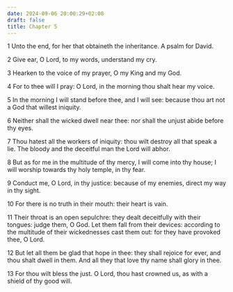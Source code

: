 ```yaml
---
date: 2024-09-06 20:00:29+02:00
draft: false
title: Chapter 5
---
```




1 Unto the end, for her that obtaineth the inheritance. A psalm for David.

2 Give ear, O Lord, to my words, understand my cry.

3 Hearken to the voice of my prayer, O my King and my God.

4 For to thee will I pray: O Lord, in the morning thou shalt hear my voice.

5 In the morning I will stand before thee, and I will see: because thou art not a God that willest iniquity.

6 Neither shall the wicked dwell near thee: nor shall the unjust abide before thy eyes.

7 Thou hatest all the workers of iniquity: thou wilt destroy all that speak a lie. The bloody and the deceitful man the Lord will abhor.

8 But as for me in the multitude of thy mercy, I will come into thy house; I will worship towards thy holy temple, in thy fear.

9 Conduct me, O Lord, in thy justice: because of my enemies, direct my way in thy sight.

10 For there is no truth in their mouth: their heart is vain.

11 Their throat is an open sepulchre: they dealt deceitfully with their tongues: judge them, O God. Let them fall from their devices: according to the multitude of their wickednesses cast them out: for they have provoked thee, O Lord.

12 But let all them be glad that hope in thee: they shall rejoice for ever, and thou shalt dwell in them. And all they that love thy name shall glory in thee.

13 For thou wilt bless the just. O Lord, thou hast crowned us, as with a shield of thy good will.

